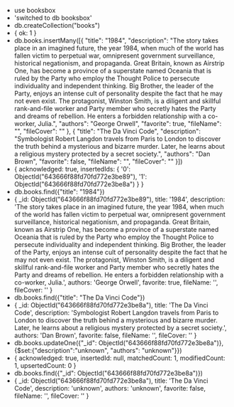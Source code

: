 -  use booksbox
- 'switched to db booksbox'
- db.createCollection("books")
- { ok: 1 }
- db.books.insertMany([{
    "title": "1984",
    "description": "The story takes place in an imagined future, the year 1984, when much of the world has fallen victim to perpetual war, omnipresent government surveillance, historical negationism, and propaganda. Great Britain, known as Airstrip One, has become a province of a superstate named Oceania that is ruled by the Party who employ the Thought Police to persecute individuality and independent thinking. Big Brother, the leader of the Party, enjoys an intense cult of personality despite the fact that he may not even exist. The protagonist, Winston Smith, is a diligent and skillful rank-and-file worker and Party member who secretly hates the Party and dreams of rebellion. He enters a forbidden relationship with a co-worker, Julia.",
    "authors": "George Orwell",
    "favorite": true,
    "fileName": "",
    "fileCover": ""
    },
    { 
    "title": "The Da Vinci Code",
    "description": "Symbologist Robert Langdon travels from Paris to London to discover the truth behind a mysterious and bizarre murder. Later, he learns about a religious mystery protected by a secret society.",
    "authors": "Dan Brown", 
    "favorite": false, 
    "fileName": "", 
    "fileCover": ""
    }])
- {
  acknowledged: true,
  insertedIds: {
    '0': ObjectId("643666f88fd70fd772e3be89"),
    '1': ObjectId("643666f88fd70fd772e3be8a")
  }
}
- db.books.find({"title": "1984"})
- {
  _id: ObjectId("643666f88fd70fd772e3be89"),
  title: '1984',
  description: 'The story takes place in an imagined future, the year 1984, when much of the world has fallen victim to perpetual war, omnipresent government surveillance, historical negationism, and propaganda. Great Britain, known as Airstrip One, has become a province of a superstate named Oceania that is ruled by the Party who employ the Thought Police to persecute individuality and independent thinking. Big Brother, the leader of the Party, enjoys an intense cult of personality despite the fact that he may not even exist. The protagonist, Winston Smith, is a diligent and skillful rank-and-file worker and Party member who secretly hates the Party and dreams of rebellion. He enters a forbidden relationship with a co-worker, Julia.',
  authors: 'George Orwell',
  favorite: true,
  fileName: '',
  fileCover: ''
}
- db.books.find({"title": "The Da Vinci Code"})
- {
  _id: ObjectId("643666f88fd70fd772e3be8a"),
  title: 'The Da Vinci Code',
  description: 'Symbologist Robert Langdon travels from Paris to London to discover the truth behind a mysterious and bizarre murder. Later, he learns about a religious mystery protected by a secret society.',
  authors: 'Dan Brown',
  favorite: false,
  fileName: '',
  fileCover: ''
}
- db.books.updateOne({"_id": ObjectId("643666f88fd70fd772e3be8a")}, {$set:{"description":"unknown", "authors": "unknown"}})
- {
  acknowledged: true,
  insertedId: null,
  matchedCount: 1,
  modifiedCount: 1,
  upsertedCount: 0
}
- db.books.find({"_id": ObjectId("643666f88fd70fd772e3be8a")})
- {
  _id: ObjectId("643666f88fd70fd772e3be8a"),
  title: 'The Da Vinci Code',
  description: 'unknown',
  authors: 'unknown',
  favorite: false,
  fileName: '',
  fileCover: ''
}
